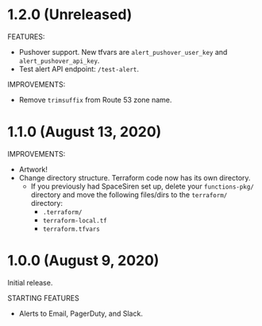 # 1.2.0 (Unreleased)

FEATURES:

* Pushover support. New tfvars are `alert_pushover_user_key` and `alert_pushover_api_key`.
* Test alert API endpoint: `/test-alert`.

IMPROVEMENTS:

* Remove `trimsuffix` from Route 53 zone name.

# 1.1.0 (August 13, 2020)

IMPROVEMENTS:

* Artwork!
* Change directory structure. Terraform code now has its own directory.
  * If you previously had SpaceSiren set up, delete your `functions-pkg/`
    directory and move the following files/dirs to the `terraform/` directory:
    * `.terraform/`
    * `terraform-local.tf`
    * `terraform.tfvars`

# 1.0.0 (August 9, 2020)

Initial release.

STARTING FEATURES

* Alerts to Email, PagerDuty, and Slack.
